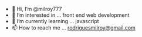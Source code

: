 - 👋 Hi, I’m @milroy777
- 👀 I’m interested in ... front end web development
- 🌱 I’m currently learning ... javascript
- 📫 How to reach me ... rodriguesmilroy@gmail.com

<!---
milroy777/milroy777 is a ✨ special ✨ repository because its `README.md` (this file) appears on your GitHub profile.
You can click the Preview link to take a look at your changes.
--->
